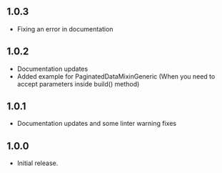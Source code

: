 ## 1.0.3

- Fixing an error in documentation

## 1.0.2

- Documentation updates
- Added example for PaginatedDataMixinGeneric (When you need to accept parameters inside build() method)

## 1.0.1

- Documentation updates and some linter warning fixes

## 1.0.0

- Initial release.
